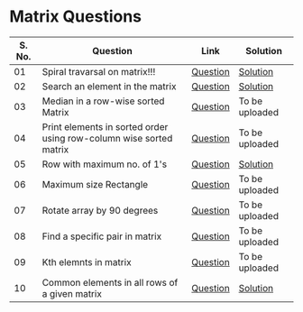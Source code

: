 # Matrix Questions

S. No. | Question  |  Link  |  Solution |
|--|-----------|--------|-------------|
| 01 | Spiral travarsal on matrix!!! | [Question](https://practice.geeksforgeeks.org/problems/spirally-traversing-a-matrix) | [Solution](https://github.com/geeky01adarsh/DSA-Sheet-Solution/blob/main/Matrix/spiral_traversal_of_matrix.cpp) |
| 02 | Search an element in the matrix| [Question](https://leetcode.com/problems/search-a-2d-matrix/)|  [Solution](https://github.com/geeky01adarsh/DSA-Sheet-Solution/blob/main/Matrix/search_in_2d_array.cpp) |
| 03 | Median in a row-wise sorted Matrix | [Question](https://practice.geeksforgeeks.org/problems/median-in-a-row-wise-sorted-matrix1527/1) | To be uploaded |
| 04 | Print elements in sorted order using row-column wise sorted matrix | [Question](https://practice.geeksforgeeks.org/problems/row-with-max-1s0023/1) | To be uploaded |
| 05 | Row with maximum no. of 1's  | [Question](https://practice.geeksforgeeks.org/problems/row-with-max-1s0023/1) | [Solution](https://github.com/geeky01adarsh/DSA-Sheet-Solution/blob/main/Matrix/row_with_max_1s.cpp) |
| 06 | Maximum size Rectangle   | [Question](https://practice.geeksforgeeks.org/problems/max-rectangle/1) | To be uploaded |
| 07 | Rotate array by 90 degrees  | [Question](https://www.geeksforgeeks.org/rotate-a-matrix-by-90-degree-in-clockwise-direction-without-using-any-extra-space/) | To be uploaded |
| 08 | Find a specific pair in matrix  | [Question](https://www.geeksforgeeks.org/find-a-specific-pair-in-matrix/) | To be uploaded 
| 09 | Kth elemnts in matrix | [Question](https://practice.geeksforgeeks.org/problems/kth-element-in-matrix/1) | To be uploaded |
| 10 | Common elements in all rows of a given matrix | [Question](https://www.geeksforgeeks.org/common-elements-in-all-rows-of-a-given-matrix/) | [Solution](https://github.com/geeky01adarsh/DSA-Sheet-Solution/blob/main/Matrix/common_ele_in_all_rows_of_matrix.cpp) |
